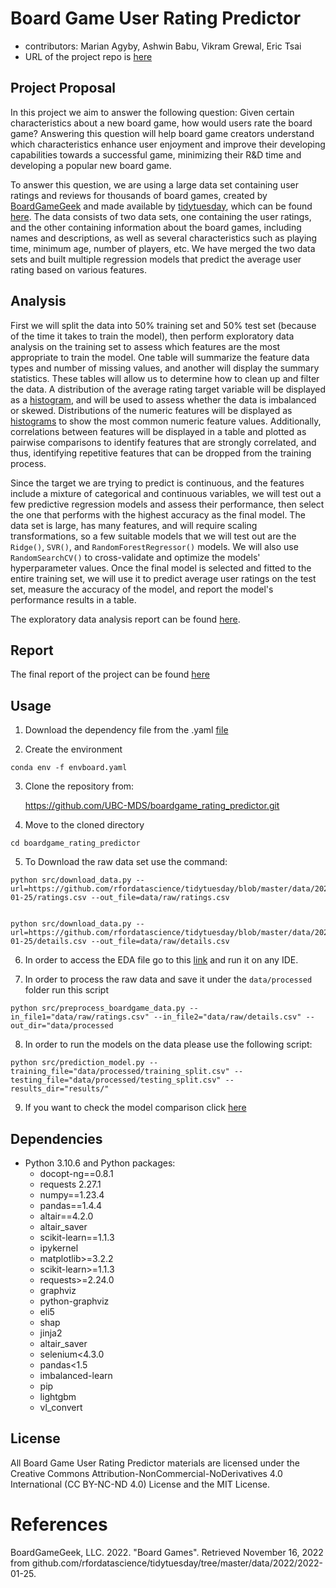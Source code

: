 # Board Game User Rating Predictor

- contributors: Marian Agyby, Ashwin Babu, Vikram Grewal, Eric Tsai
- URL of the project repo is [here](https://github.com/UBC-MDS/boardgame_rating_predictor)

## Project Proposal

In this project we aim to answer the following question: Given certain characteristics about a new board game, how would users rate the board game? Answering this question will help board game creators understand which characteristics enhance user enjoyment and improve their developing capabilities towards a successful game, minimizing their R&D time and developing a popular new board game.

To answer this question, we are using a large data set containing user ratings and reviews for thousands of board games, created by [BoardGameGeek](https://boardgamegeek.com/) and made available by [tidytuesday](https://github.com/rfordatascience/tidytuesday), which can be found [here](https://github.com/rfordatascience/tidytuesday/tree/master/data/2022/2022-01-25). The data consists of two data sets, one containing the user ratings, and the other containing information about the board games, including names and descriptions, as well as several characteristics such as playing time, minimum age, number of  players, etc. We have merged the two data sets and built multiple regression models that predict the average user rating based on various features.

## Analysis

First we will split the data into 50% training set and 50% test set (because of the time it takes to train the model), then perform exploratory data analysis on the training set to assess which features are the most appropriate to train the model. One table will summarize the feature data types and number of missing values, and another will display the summary statistics. These tables will allow us to determine how to clean up and filter the data. A distribution of the average rating target variable will be displayed as a [histogram](https://github.com/UBC-MDS/boardgame_rating_predictor/blob/main/results/rating_distribution.png), and will be used to assess whether the data is imbalanced or skewed. Distributions of the numeric features will be displayed as [histograms](https://github.com/UBC-MDS/boardgame_rating_predictor/blob/main/results/numeric_feature_distribution.png) to show the most common numeric feature values. Additionally, correlations between features will be displayed in a table and plotted as pairwise comparisons to identify features that are strongly correlated, and thus, identifying repetitive features that can be dropped from the training process.

Since the target we are trying to predict is continuous, and the features include a mixture of categorical and continuous variables, we will test out a few predictive regression models and assess their performance, then select the one that performs with the highest accuracy as the final model. The data set is large, has many features, and will require scaling transformations, so a few suitable models that we will test out are the `Ridge()`, `SVR()`, and `RandomForestRegressor()` models. We will also use `RandomSearchCV()` to cross-validate and optimize the models' hyperparameter values. Once the final model is selected and fitted to the entire training set, we will use it to predict average user ratings on the test set, measure the accuracy of the model, and report the model's performance results in a table.

The exploratory data analysis report can be found [here](https://github.com/UBC-MDS/DSCI_522_group_10_2022/blob/main/src/boardgame_rating_eda.ipynb).


## Report

The final report of the project can be found [here](https://github.com/UBC-MDS/boardgame_rating_predictor/blob/main/doc/boardgame_rating_predictor_report.Rmd)


## Usage
  1. Download the dependency file from the .yaml [file](https://github.com/UBC-MDS/boardgame_rating_predictor/blob/main/envboard.yaml)
  
  2. Create the environment
  
  
    conda env -f envboard.yaml
  
  3. Clone the repository from:
  
  
      https://github.com/UBC-MDS/boardgame_rating_predictor.git
  
  4. Move to the cloned directory
  
  
    cd boardgame_rating_predictor
  

  5. To Download the raw data set use the command:
  

    python src/download_data.py --url=https://github.com/rfordatascience/tidytuesday/blob/master/data/2022/2022-01-25/ratings.csv --out_file=data/raw/ratings.csv


    python src/download_data.py --url=https://github.com/rfordatascience/tidytuesday/blob/master/data/2022/2022-01-25/details.csv --out_file=data/raw/details.csv

  6. In order to access the EDA file go to this [link](https://github.com/UBC-MDS/boardgame_rating_predictor/blob/main/src/boardgame_rating_eda.ipynb) and run it on any IDE.
  
  7. In order to process the raw data and save it under the `data/processed` folder run this script
  
  
    python src/preprocess_boardgame_data.py --in_file1="data/raw/ratings.csv" --in_file2="data/raw/details.csv" --out_dir="data/processed
    
  8. In order to run the models on the data please use the following script:
 
 
 
    python src/prediction_model.py --training_file="data/processed/training_split.csv" --testing_file="data/processed/testing_split.csv" --results_dir="results/"
    
  9. If you want to check the model comparison click [here](https://github.com/UBC-MDS/boardgame_rating_predictor/blob/main/results/model_comparison_table.csv)


## Dependencies

- Python 3.10.6 and Python packages:
    - docopt-ng==0.8.1
    - requests 2.27.1
    - numpy==1.23.4
    - pandas==1.4.4
    - altair==4.2.0
    - altair_saver
    - scikit-learn==1.1.3
    - ipykernel
    - matplotlib>=3.2.2
    - scikit-learn>=1.1.3
    - requests>=2.24.0
    - graphviz
    - python-graphviz
    - eli5
    - shap
    - jinja2
    - altair_saver
    - selenium<4.3.0
    - pandas<1.5
    - imbalanced-learn
    - pip
    - lightgbm
    - vl_convert

## License

All Board Game User Rating Predictor materials are licensed under the Creative Commons Attribution-NonCommercial-NoDerivatives 4.0 International (CC BY-NC-ND 4.0) License and the MIT License.

# References

BoardGameGeek, LLC. 2022. "Board Games". Retrieved November 16, 2022 from github.com/rfordatascience/tidytuesday/tree/master/data/2022/2022-01-25.